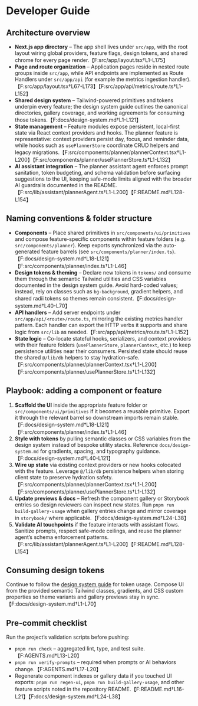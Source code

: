 # Developer Guide

## Architecture overview
- **Next.js app directory** – The app shell lives under `src/app`, with the root layout wiring global providers, feature flags, design tokens, and shared chrome for every page render.【F:src/app/layout.tsx†L1-L175】
- **Page and route organization** – Application pages reside in nested route groups inside `src/app`, while API endpoints are implemented as Route Handlers under `src/app/api` (for example the metrics ingestion handler).【F:src/app/layout.tsx†L67-L173】【F:src/app/api/metrics/route.ts†L1-L152】
- **Shared design system** – Tailwind-powered primitives and tokens underpin every feature; the design system guide outlines the canonical directories, gallery coverage, and working agreements for consuming those tokens.【F:docs/design-system.md†L1-L121】
- **State management** – Feature modules expose persistent, local-first state via React context providers and hooks. The planner feature is representative: context providers persist day, focus, and reminder data, while hooks such as `usePlannerStore` coordinate CRUD helpers and legacy migrations.【F:src/components/planner/plannerContext.tsx†L1-L200】【F:src/components/planner/usePlannerStore.ts†L1-L132】
- **AI assistant integration** – The planner assistant agent enforces prompt sanitation, token budgeting, and schema validation before surfacing suggestions to the UI, keeping safe-mode limits aligned with the broader AI guardrails documented in the README.【F:src/lib/assistant/plannerAgent.ts†L1-L200】【F:README.md†L128-L154】

## Naming conventions & folder structure
- **Components** – Place shared primitives in `src/components/ui/primitives` and compose feature-specific components within feature folders (e.g. `src/components/planner`). Keep exports synchronized via the auto-generated feature barrels (see `src/components/planner/index.ts`).【F:docs/design-system.md†L18-L121】【F:src/components/planner/index.ts†L1-L46】
- **Design tokens & theming** – Declare new tokens in `tokens/` and consume them through the semantic Tailwind utilities and CSS variables documented in the design system guide. Avoid hard-coded values; instead, rely on classes such as `bg-background`, gradient helpers, and shared radii tokens so themes remain consistent.【F:docs/design-system.md†L40-L70】
- **API handlers** – Add server endpoints under `src/app/api/<route>/route.ts`, mirroring the existing metrics handler pattern. Each handler can export the HTTP verbs it supports and share logic from `src/lib` as needed.【F:src/app/api/metrics/route.ts†L1-L152】
- **State logic** – Co-locate stateful hooks, serializers, and context providers with their feature folders (`usePlannerStore`, `plannerContext`, etc.) to keep persistence utilities near their consumers. Persisted state should reuse the shared `@/lib/db` helpers to stay hydration-safe.【F:src/components/planner/plannerContext.tsx†L1-L200】【F:src/components/planner/usePlannerStore.ts†L1-L132】

## Playbook: adding a component or feature
1. **Scaffold the UI** inside the appropriate feature folder or `src/components/ui/primitives` if it becomes a reusable primitive. Export it through the relevant barrel so downstream imports remain stable.【F:docs/design-system.md†L18-L121】【F:src/components/planner/index.ts†L1-L46】
2. **Style with tokens** by pulling semantic classes or CSS variables from the design system instead of bespoke utility stacks. Reference `docs/design-system.md` for gradients, spacing, and typography guidance.【F:docs/design-system.md†L40-L121】
3. **Wire up state** via existing context providers or new hooks colocated with the feature. Leverage `@/lib/db` persistence helpers when storing client state to preserve hydration safety.【F:src/components/planner/plannerContext.tsx†L1-L200】【F:src/components/planner/usePlannerStore.ts†L1-L132】
4. **Update previews & docs** – Refresh the component gallery or Storybook entries so design reviewers can inspect new states. Run `pnpm run build-gallery-usage` when gallery entries change and mirror coverage in `storybook/` where applicable.【F:docs/design-system.md†L24-L38】
5. **Validate AI touchpoints** if the feature interacts with assistant flows. Sanitize prompts, respect safe-mode ceilings, and reuse the planner agent’s schema enforcement patterns.【F:src/lib/assistant/plannerAgent.ts†L1-L200】【F:README.md†L128-L154】

## Consuming design tokens
Continue to follow the [design system guide](./design-system.md) for token usage. Compose UI from the provided semantic Tailwind classes, gradients, and CSS custom properties so theme variants and gallery previews stay in sync.【F:docs/design-system.md†L1-L70】

## Pre-commit checklist
Run the project’s validation scripts before pushing:
- `pnpm run check` – aggregated lint, type, and test suite.【F:AGENTS.md†L13-L20】
- `pnpm run verify-prompts` – required when prompts or AI behaviors change.【F:AGENTS.md†L17-L20】
- Regenerate component indexes or gallery data if you touched UI exports: `pnpm run regen-ui`, `pnpm run build-gallery-usage`, and other feature scripts noted in the repository README.【F:README.md†L16-L21】【F:docs/design-system.md†L24-L38】
